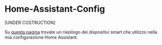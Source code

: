 # Home-Assistant-Config
[UNDER COSTRUCTION]

Su [questa pagina] trovate un riepilogo dei dispositivi smart che utilizzo nella mia configurazione Home Assistant.

[questa pagina]: <https://github.com/Aincy/Home-Assistant-Config/blob/master/Devices.md>
